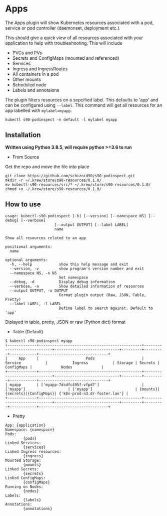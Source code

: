 # Apps

The Apps plugin will show Kubernetes resources associated with a pod, service or pod controller (daemonset, deployment etc.).

This should give a quick view of all resources associated with your application to help with troubleshooting. This will include

* PVCs and PVs
* Secrets and ConfigMaps (mounted and referenced)
* Services
* Ingress and IngressRoutes
* All containers in a pod
* Other mounts
* Scheduled node
* Labels and annotaions

The plugin filters resources on a sepcified label. This defaults to 'app' and can be configured using `--label`. This command will get all resources for an app labelled with `mylabel=myapp`.

```
kubectl s90-podinspect -n default -l mylabel myapp
```

## Installation

**Written using Python 3.8.5, will require python >=3.6 to run**

* From Source

Get the repo and move the file into place

```
git clone https://github.com/schizoid90/s90-podinspect.git
mkdir -r ~/.krew/store/s90-resources/0.1.0/
mv kubectl-s90-resources/src/* ~/.krew/store/s90-resources/0.1.0/
chmod +x ~/.krew/store/s90-resources/0.1.0/
```

## How to use

```
usage: kubectl-s90-podinspect [-h] [--version] [--namespace NS] [--debug] [--verbose]
                      [--output OUTPUT] [--label LABEL]
                      name

Show all resources related to an app

positional arguments:
  name
                                                                                                                                                                optional arguments:
  -h, --help            show this help message and exit
  --version, -v         show program's version number and exit
  --namespace NS, -n NS
                        Set namespace
  --debug, -d           Display debug information
  --verbose, -a         Show detailed information of resources
  --output OUTPUT, -o OUTPUT
                        Format plugin output (Raw, JSON, Table, Pretty)
  --label LABEL, -l LABEL
                        Define label to search against. Default to 'app'
```

Diplayed in table, pretty, JSON or raw (Python dict) format

* Table (Default)

```
$ kubectl s90-podinspect myapp
+-------------+----------------------------------------------+-----------------------------+-----------------------------+---------+---------+------------+-------------------------------+
|     App     |                     Pods                     |           Service           |           Ingress           | Storage | Secrets | ConfigMaps |             Nodes             |
+-------------+----------------------------------------------+-----------------------------+-----------------------------+---------+---------+------------+-------------------------------+
| myapp       | ['myapp-7dcdfc495f-vfpd7']                   | ['myapp']                   | ['myapp']                   | {mounts}|{secrets}|{ConfigMaps}| {'k8s-prod-n3.dr-foster.lan'} |
+-------------+----------------------------------------------+-----------------------------+-----------------------------+---------+---------+------------+-------------------------------+ 
```

* Pretty

```
App: {application}
Namespace: {namespace}
Pods:
        {pods}
Linked Services:
        {services}
Linked Ingress resources:
        {ingress}
Mounted Storage:
        {mounts}
Linked Secrets:
        {secrets}
Linked ConfigMaps:
        {configMaps}
Running on Nodes:
        {nodes}
Labels:
        {labels}
Annotations:
        {annotations}
```
